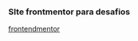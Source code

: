 ### SIte frontmentor para desafios

[frontendmentor](https://www.frontendmentor.io/ "Frontmentor - site")
